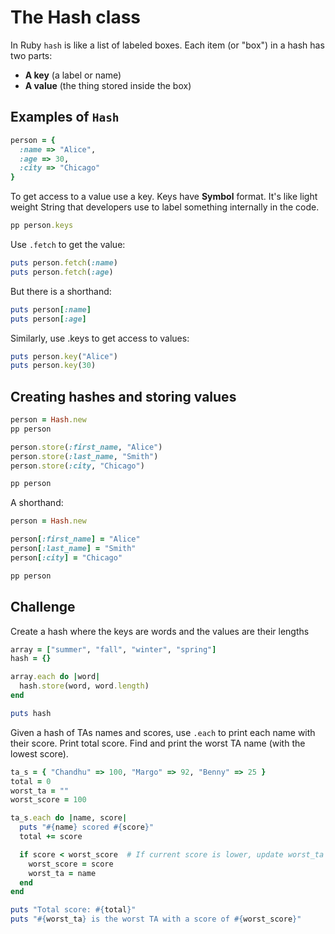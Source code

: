 # The Hash class
In Ruby `hash` is like a list of labeled boxes. Each item (or "box") in a hash has two parts:

- **A key** (a label or name)
- **A value** (the thing stored inside the box)

## Examples of `Hash`
```ruby
person = {
  :name => "Alice",
  :age => 30,
  :city => "Chicago"
}
```

To get access to a value use a key.
Keys have **Symbol** format. It's like light weight String that developers use to label something internally in the code.

```ruby
pp person.keys
```
Use `.fetch` to get the value:

```ruby
puts person.fetch(:name)
puts person.fetch(:age)
```

But there is a shorthand:
```ruby
puts person[:name]
puts person[:age]
```

Similarly, use .keys to get access to values:
```ruby
puts person.key("Alice")
puts person.key(30)
```


## Creating hashes and storing values

```ruby
person = Hash.new
pp person

person.store(:first_name, "Alice")
person.store(:last_name, "Smith")
person.store(:city, "Chicago")

pp person
```
A shorthand:

```ruby
person = Hash.new

person[:first_name] = "Alice"
person[:last_name] = "Smith"
person[:city] = "Chicago"

pp person
```
## Challenge

Create a hash where the keys are words and the values are their lengths
```ruby
array = ["summer", "fall", "winter", "spring"]
hash = {}

array.each do |word|
  hash.store(word, word.length)
end

puts hash
```

Given a hash of TAs names and scores, use `.each` to print each name with their score. Print total score. Find and print the worst TA name (with the lowest score).
```ruby
ta_s = { "Chandhu" => 100, "Margo" => 92, "Benny" => 25 }
total = 0
worst_ta = ""
worst_score = 100

ta_s.each do |name, score|
  puts "#{name} scored #{score}"
  total += score

  if score < worst_score  # If current score is lower, update worst_ta
    worst_score = score
    worst_ta = name
  end
end

puts "Total score: #{total}"
puts "#{worst_ta} is the worst TA with a score of #{worst_score}"
```